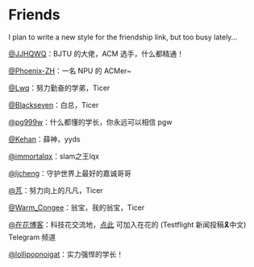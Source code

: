 # Friends

I plan to write a new style for the friendship link, but too busy lately… 

[@JJHQWQ](https://jjhqaq.com/)：BJTU 的大佬，ACM 选手，什么都精通！

[@Phoenix-ZH](http://phoenix-zh.cn/)：一名 NPU 的 ACMer~

[@Lwq](http://lwqqaq.cn/)：努力勤奋的学弟，Ticer

[@Blackseven](https://blackseven.top/)：白总，Ticer

[@pg999w](https://blog.pg999w.top/)：什么都懂的学长，你永远可以相信 pgw

[@Kehan](https://blog.kehan.xyz/)：薛神，yyds

[@immortalqx](https://immortalqx.github.io/)：slam之王lqx

[@ljcheng](https://www.ljcheng.cc/)：守护世界上最好的嘉诚哥哥

[@芃](https://bzpovo.xyz/)：努力向上的凡凡，Ticer

[@Warm_Congee](http://warmcongee.com/)：翁宝，我的翁宝，Ticer

[@在花博客](https://www.vzaihua.com)：科技花交流地，[点此](https://t.me/TestFlightCN) 可加入在花的 (Testflight 新闻投稿🎗中文) Telegram 频道

[@lollipopnoigat](https://www.lollipopnougat.top/)：实力强悍的学长！